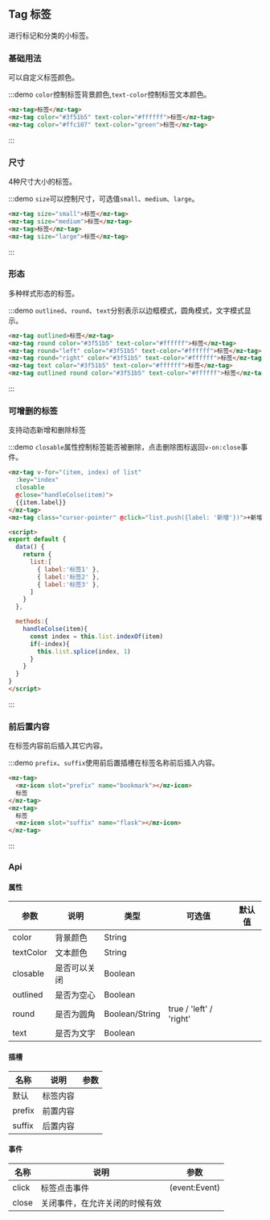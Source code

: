 ## Tag 标签

进行标记和分类的小标签。

### 基础用法

可以自定义标签颜色。

:::demo `color`控制标签背景颜色,`text-color`控制标签文本颜色。
```html
<mz-tag>标签</mz-tag>
<mz-tag color="#3f51b5" text-color="#ffffff">标签</mz-tag>
<mz-tag color="#ffc107" text-color="green">标签</mz-tag>
```
:::


### 尺寸

4种尺寸大小的标签。

:::demo `size`可以控制尺寸，可选值`small`、`medium`、`large`。
```html
<mz-tag size="small">标签</mz-tag>
<mz-tag size="medium">标签</mz-tag>
<mz-tag>标签</mz-tag>
<mz-tag size="large">标签</mz-tag>
```
:::

### 形态

多种样式形态的标签。

:::demo `outlined`、`round`、`text`分别表示以边框模式，圆角模式，文字模式显示。
```html
<mz-tag outlined>标签</mz-tag>
<mz-tag round color="#3f51b5" text-color="#ffffff">标签</mz-tag>
<mz-tag round="left" color="#3f51b5" text-color="#ffffff">标签</mz-tag>
<mz-tag round="right" color="#3f51b5" text-color="#ffffff">标签</mz-tag>
<mz-tag text color="#3f51b5" text-color="#ffffff">标签</mz-tag>
<mz-tag outlined round color="#3f51b5" text-color="#ffffff">标签</mz-tag>
```
:::

### 可增删的标签

支持动态新增和删除标签

:::demo `closable`属性控制标签能否被删除，点击删除图标返回`v-on:close`事件。
```html
<mz-tag v-for="(item, index) of list" 
  :key="index"
  closable
  @close="handleColse(item)">
  {{item.label}}
</mz-tag>
<mz-tag class="cursor-pointer" @click="list.push({label: '新增'})">+新增</mz-tag>

<script>
export default {
  data() {
    return {
      list:[
        { label:'标签1' },
        { label:'标签2' },
        { label:'标签3' },
      ]
    }
  },

  methods:{
    handleColse(item){
      const index = this.list.indexOf(item)
      if(~index){
        this.list.splice(index, 1)
      }
    }
  }
}
</script>
```
:::

### 前后置内容

在标签内容前后插入其它内容。

:::demo `prefix`、`suffix`使用前后置插槽在标签名称前后插入内容。
```html
<mz-tag>
  <mz-icon slot="prefix" name="bookmark"></mz-icon>
  标签
</mz-tag>
<mz-tag>
  标签
  <mz-icon slot="suffix" name="flask"></mz-icon>
</mz-tag>
```
:::

### Api
#### 属性
| 参数 | 说明 | 类型 | 可选值 |默认值|
| --- | --- | --- | --- | --- |
|color|背景颜色|String|||
|textColor|文本颜色|String|||
|closable|是否可以关闭|Boolean|||
|outlined|是否为空心|Boolean|||
|round|是否为圆角|Boolean/String|true / 'left' / 'right'||
|text|是否为文字|Boolean|||

#### 插槽
| 名称 | 说明 | 参数 |
| --- | --- | --- |
| 默认 |标签内容||
|prefix|前置内容||
|suffix|后置内容||

#### 事件
| 名称 | 说明 | 参数 |
| --- | --- | --- |
|click|标签点击事件|(event:Event)|
|close|关闭事件，在允许关闭的时候有效||